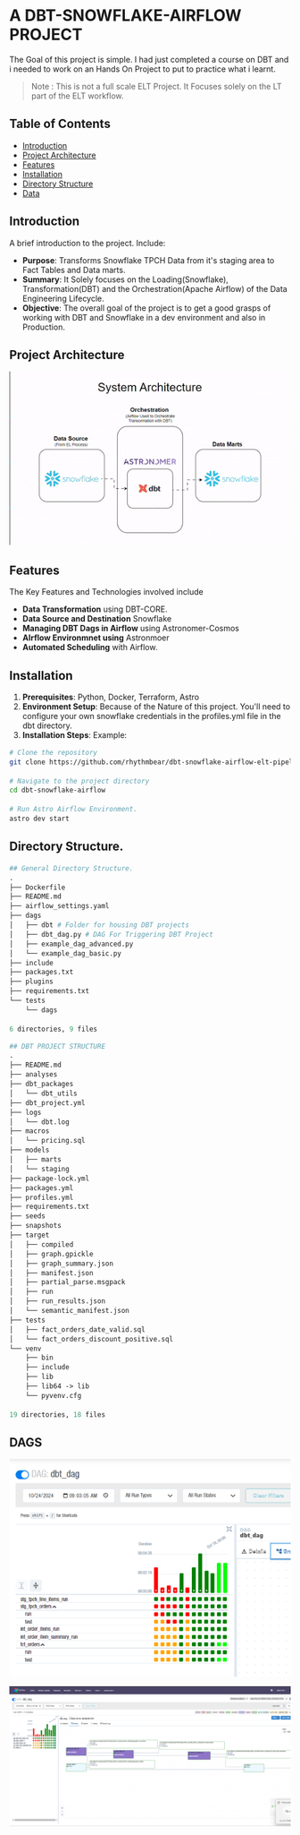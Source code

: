 # A DBT-SNOWFLAKE-AIRFLOW PROJECT
The Goal of this project is simple. I had just completed a course on DBT and i needed to work on an Hands On Project to put to practice what i learnt. 
> Note : This is not a full scale ELT Project. It Focuses solely on the LT part of the ELT workflow.

## Table of Contents
- [Introduction](#introduction)
- [Project Architecture](#project-architecture)
- [Features](#features)
- [Installation](#installation)
- [Directory Structure](#directory-structure)
- [Data](#data)

## Introduction
A brief introduction to the project. Include:
- **Purpose**: Transforms Snowflake TPCH Data from it's staging area to Fact Tables and Data marts.
- **Summary**: It Solely focuses on the Loading(Snowflake), Transformation(DBT) and the Orchestration(Apache Airflow) of the Data Engineering Lifecycle.
- **Objective**: The overall goal of the project is to get a good grasps of working with DBT and Snowflake in a dev environment and also in Production.

## Project Architecture
![System Architecture](./project_files/system_arch.gif)

## Features
The Key Features and Technologies involved include
- **Data Transformation** using DBT-CORE.
- **Data Source and Destination** Snowflake
- **Managing DBT Dags in Airflow** using Astronomer-Cosmos
- **AIrflow Environmnet using** Astronmoer
- **Automated Scheduling** with Airflow.


## Installation
1. **Prerequisites**: Python, Docker, Terraform, Astro
2. **Environment Setup**: Because of the Nature of this project. You'll need to configure your own snowflake credentials in the profiles.yml file in the dbt directory.
3. **Installation Steps**: 
Example:

```bash
# Clone the repository
git clone https://github.com/rhythmbear/dbt-snowflake-airflow-elt-pipeline.git dbt-snowflake-airflow

# Navigate to the project directory
cd dbt-snowflake-airflow

# Run Astro Airflow Environment.
astro dev start 
```
## Directory Structure.
```graphql
## General Directory Structure.
.
├── Dockerfile 
├── README.md
├── airflow_settings.yaml
├── dags
│   ├── dbt # Folder for housing DBT projects
│   ├── dbt_dag.py # DAG For Triggering DBT Project
│   ├── example_dag_advanced.py
│   └── example_dag_basic.py
├── include
├── packages.txt
├── plugins
├── requirements.txt
└── tests
    └── dags

6 directories, 9 files

```
```graphql
## DBT PROJECT STRUCTURE
.
├── README.md
├── analyses
├── dbt_packages
│   └── dbt_utils
├── dbt_project.yml
├── logs
│   └── dbt.log
├── macros
│   └── pricing.sql
├── models
│   ├── marts
│   └── staging
├── package-lock.yml
├── packages.yml
├── profiles.yml
├── requirements.txt
├── seeds
├── snapshots
├── target
│   ├── compiled
│   ├── graph.gpickle
│   ├── graph_summary.json
│   ├── manifest.json
│   ├── partial_parse.msgpack
│   ├── run
│   ├── run_results.json
│   └── semantic_manifest.json
├── tests
│   ├── fact_orders_date_valid.sql
│   └── fact_orders_discount_positive.sql
└── venv
    ├── bin
    ├── include
    ├── lib
    ├── lib64 -> lib
    └── pyvenv.cfg

19 directories, 18 files

```


## DAGS
![DAG Progress](./project_files/dbt_dag_tasks.png)

![Dag Image](./project_files/dbt-airflow-dag.png)

